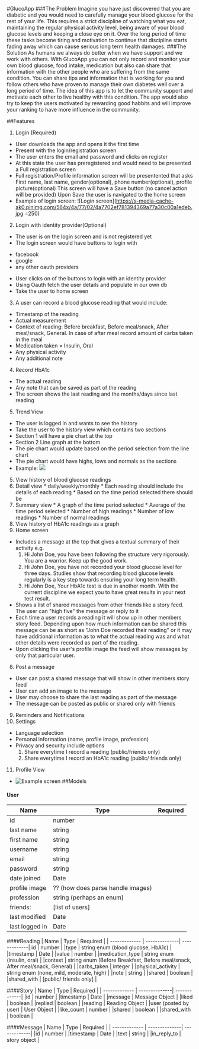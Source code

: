 #GlucoApp
###The Problem
Imagine you have just discovered that you are diabetic and you would need to carefully manage your blood glucose for the rest of your life. This requires a strict discipline of watching what you eat, maintaining the regular physical activity level, being aware of your blood glucose levels and keeping a close eye on it. Over the long period of time these tasks become tiring and motivation to continue that discipline starts fading away which can cause serious long term health damages. 
###The Solution
As humans we always do better when we have support and we work with others. With GlucoApp you can not only record and monitor your own blood glucose, food intake, medication but also can share that information with the other people who are suffering from the same condition. You can share tips and information that is working for you and follow others who have proven to manage their own diabetes well over a long period of time. The idea of this app is to let the community support and motivate each other to live healthy with this condition. The app would also try to keep the users motivated by rewarding good habbits and will improve your ranking to have more influence in the community. 

##Features
1. Login (Required)
  * User downloads the app and opens it the first time
  * Present with the login/registration screen
  * The user enters the email and password and clicks on register
  * At this state the user has preregistered and would need to be presented a Full registration screen
  * Full registration/Profile information screen will be presentented that asks
  First name, last name, gender(optional), phone number(optional), profile picture(optional)
  This screen will have a Save button (no cancel action will be provided)
  Upon Save the user is navigated to the home screen
  * Example of login screen: ![Login screen](https://s-media-cache-ak0.pinimg.com/564x/4a/77/02/4a7702ef781394369a77a30c00a1edeb.jpg =250)

2. Login with identity provider(Optional)
  * The user is on the login screen and is not registered yet
  * The login screen would have buttons to login with 
  - facebook
  - google
  - any other oauth providers
  * User clicks on of the buttons to login with an identity provider
  * Using Oauth fetch the user details and populate in our own db
  * Take the user to home screen

3. A user can record a blood glucose reading that would include:
  * Timestamp of the reading
  * Actual measurement
  * Context of reading: Before breakfast, Before meal/snack, After meal/snack, General. In case of after meal record amount of carbs taken in the meal
  * Medication taken = Insulin, Oral
  * Any physical activity
  * Any additional note
4. Record HbA1c
  * The actual reading
  * Any note that can be saved as part of the reading
  * The screen shows the last reading and the months/days since last reading
5. Trend View
  * The user is logged in and wants to see the history
  * Take the user to the history view which contains two sections
  * Section 1 will have a pie chart at the top
  * Section 2 Line graph at the bottom
  * The pie chart would update based on the period selection from the line chart
  * The pie chart would have highs, lows and normals as the sections
  * Example: <img style="max-width:50%" src="http://a4.files.theultralinx.com/image/upload/c_fit,cs_srgb,dpr_2.0,q_40,w_620/MTI5MDIyNTEzMDEwMjE4MjU4.jpg">
5. View history of blood glucose readings 
  1. Detail view
    * daily/weekly/monthly
    * Each reading should include the details of each reading
    * Based on the time period selected there should be 
  2. Summary view
    * A graph of the time period selected
    * Average of the time period selected
    * Number of high readings
    * Number of low readings
    * Number of normal readings
6. View history of HbA1c readings as a graph
7. Home screen
  * Includes a message at the top that gives a textual summary of their activity e.g.
    1. Hi John Doe, you have been following the structure very rigorously. You are a warrior. Keep up the good work.
    2. Hi John Doe, you have not recorded your blood glucose level for three days. Studies show that recording blood glucose levels regularly is a key step towards ensuring your long term health.
    3. Hi John Doe, Your HbA1c test is due in another month. With the current discipline we expect you to have great results in your next test result.
  * Shows a list of shared messages from other friends like a story feed. The user can "high five" the message or reply to it
  * Each time a user records a reading it will show up in other members story feed. Depending upon how much information can be shared this message can be as short as "John Doe recorded their reading" or it may have additional information as to what the actual reading was and what other details were recorded as part of the reading.
  * Upon clicking the user's profile image the feed will show messages by only that particular user.
8. Post a message
  * User can post a shared message that will show in other members story feed
  * User can add an image to the message
  * User may choose to share the last reading as part of the message
  * The message can be posted as public or shared only with friends
9. Reminders and Notifications
10. Settings
  * Language selection
  * Personal information (name, profile image, profession)
  * Privacy and security include options
    1. Share everytime I record a reading (public/friends only)
    2. Share everytime I record an HbA1c reading (public/ friends only)
11. Profile View
  * ![Example screen](https://d13yacurqjgara.cloudfront.net/users/198986/screenshots/1367326/dribbble.jpg)
##Models
#### User
| Name          | Type          | Required     |
| ------------- | --------------| -------------|
|id  |  number |
|last name  |  string |
|first name  |  string |
|username  |  string |
|email  |  string |
|password  |  string |
|date joined  |  Date |
|profile image  |  ?? (how does parse handle images)|
|profession  |  string (perhaps an enum)|
|friends:   |  [list of users] |
|last modified  |  Date |
|last logged in  |  Date |


####Reading
| Name          | Type          | Required     |
| ------------- | --------------| -------------|
id  | number |
|type   | string enum (blood glucose, HbA1c) |
|timestamp  | Date |
|value  | number |
|medication_type  | string enum (insulin, oral) |
|context   | string enum (Before Breakfast, Before meal/snack, After meal/snack, General) |
|carbs_taken  | integer |
|physical_activity  | string enum  (none, mild, moderate, high) |
|note  | string |
|shared  | boolean |
|shared_with  | [public/ friends only] |


####Story
| Name          | Type          | Required     |
| ------------- | --------------| -------------|
|id  | number |
|timestamp  | Date |
|message  | Message Object |
|liked  | boolean |
|replied  | boolean |
|reading  | Reading Object |
|user (posted by user)  | User Object |
|like_count  | number |
|shared   | boolean |
|shared_with  | boolean |


####Message
| Name          | Type          | Required     |
| ------------- | --------------| -------------|
|id  | number |
|timestamp  | Date |
|text  | string |
|in_reply_to   | story object |
